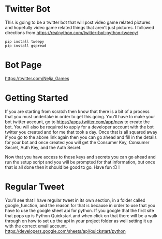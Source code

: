 # Twitter Bot
This is going to be a twitter bot that will post video game related pictures and hopefully
video game related things that aren't just pictures. I followed directions from 
https://realpython.com/twitter-bot-python-tweepy/


```
pip install tweepy
pip install gspread
```
# Bot Page
https://twitter.com/Nelja_Games

# Getting Started
If you are starting from scratch then know that there is a bit of a process that you must
undertake in order to get this going. You'll have to make your bot twitter account, go
to https://apps.twitter.com/app/new to create the bot. You will also be required to apply
for a developer account with the bot twitter you created and for me that took a day.
Once that is all squared away if you go to the above link again then you can go ahead 
and fill in the details for your bot and once created you will get the Consumer Key,
 Consumer Secret, Auth Key, and the Auth Secret.

 Now that you have access to those keys and secrets you can go ahead and run the setup
  script and you will be prompted for that information, but once that is all done then
  it should be good to go. Have fun :D !
  

# Regular Tweet
You'll see that I have regular tweet in its own section, in a folder called google_function,
and the reason for that is because in order to use that you have to use the google sheet
api for python. If you google that the first site that pops up is Python Quickstart and when
click on that there will be a walk through on how to set up the api in your project folder
as well setting it up with the correct email account.
https://developers.google.com/sheets/api/quickstart/python
